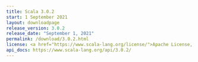 ```yaml
---
title: Scala 3.0.2
start: 1 September 2021
layout: downloadpage
release_version: 3.0.2
release_date: "September 1, 2021"
permalink: /download/3.0.2.html
license: <a href="https://www.scala-lang.org/license/">Apache License, Version 2.0</a>
api_docs: https://www.scala-lang.org/api/3.0.2/
---
```


